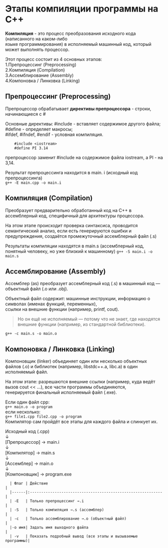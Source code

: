# Этапы компиляции программы на С++

 **Компиляция** - это процесс преобразования исходного кода (написанного на каком-либо    
языке программирования) в исполняемый машинный код, который может выполнять процессор.

Этот процесс состоит из 4 основных этапов:  
1.Препроцессинг (Preprocessing)  
2.Компиляция (Compilation)  
3.Ассемблирование (Assembly)  
4.Компоновка / Линковка (Linking)  

## Препроцессинг (Preprocessing)

 Препроцессор обрабатывает **директивы препроцессора** - строки, начинающиеся с \#  

Основные директивы: \#include - вставляет содержимое другого файла; \#define - определяет макросы;  
\#ifdef, \#ifndef, \#endif - условная компиляция.

```С++
    #include <iostream>
    #define PI 3.14
```

препроцессор заменит \#include <iostream> на содержимое файла iostream, а PI - на 3,14.  

 Результат препроцессинга находится в main. i (исходный код препроцессинга)  
`
g++ -E main.cpp -o main.i
`

## Компиляция (Compilation)

 Преобразует предварительно обработанный код на С++ в ассемблерный код, специфичный для архитектуры процессора.

 На этом этапе происходит проверка синтаксиса, проводится семантический анализ, если есть генерируются ошибки и  
предупреждения, создаётся промежуточный ассемблерный файл (.s)

 Результаты компиляции находятся в main.s (ассемблерный код, понятный человеку, но уже близкий к машинному)
`
g++ -S main.i -o main.s
`

## Ассемблирование (Assembly)

 Ассемблер (as) преобразует ассемблерный код (.s) в машинный код — объектный файл (.o или .obj).

 Объектный файл содержит: машинные инструкции, информацию о символах (именах функций, переменных),  
ссылки на внешние функции (например, printf, cout).

> Но он ещё не исполняемый — потому что не знает, где находятся внешние функции (например, из стандартной библиотеки).

`
g++ -c main.s -o main.o
`

## Компоновка / Линковка (Linking)

 Компоновщик (linker) объединяет один или несколько объектных файлов (.o) и библиотек (например, libstdc++.a, libc.a) в один  
исполняемый файл.

 На этом этапе: разрешаются внешние ссылки (например, куда ведёт вызов cout << ...), все части программы объединяются,  
генерируется финальный исполняемый файл (.exe).

 Если один файл cpp:  
`
g++ main.o -o program
`  
если несколько:  
`
g++ file1.cpp file2.cpp -o program
`  
 Компилятор сам пройдёт все этапы для каждого файла и слинкует их.


Исходный код (.cpp)  
      ↓  
[Препроцессор] → main.i  
      ↓  
[Компилятор] → main.s  
      ↓  
[Ассемблер] → main.o  
      ↓  
[Компоновщик] → program.exe  

```
  | Флаг | Действие                                                   |
  |------|:-----------------------------------------------------------|
  | -E   | Только препроцессинг →.i                                   |      
  | -S   | Только компиляция →.s (ассемблер)                          | 
  | -c   | Только ассемблирование →.o (объектный файл)                | 
  |-o имя| Задать имя выходного файла                                 |
  | -v   | Показать подробный вывод (все этапы и вызываемые программы)|
```
    
